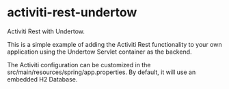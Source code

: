 # activiti-rest-undertow
Activiti Rest with Undertow.

This is a simple example of adding the Activiti Rest functionality to your own application using
the Undertow Servlet container as the backend.

The Activiti configuration can be customized in the src/main/resources/spring/app.properties. By default,
it will use an embedded H2 Database. 
